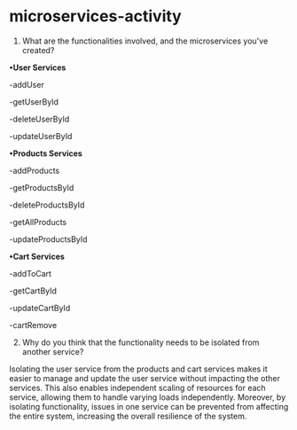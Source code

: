 # microservices-activity

1. What are the functionalities involved, and the microservices you've created?

**•User Services**

-addUser

-getUserById

-deleteUserById

-updateUserById

**•Products Services**

-addProducts

-getProductsById

-deleteProductsById

-getAllProducts

-updateProductsById

**•Cart Services**

-addToCart

-getCartById

-updateCartById

-cartRemove

2. Why do you think that the functionality needs to be isolated from another service?

Isolating the user service from the products and cart services makes it easier to manage and update the user service 
without impacting the other services. This also enables independent scaling of resources for each service, 
allowing them to handle varying loads independently. Moreover, by isolating functionality, 
issues in one service can be prevented from affecting the entire system, increasing the overall resilience of the system.


